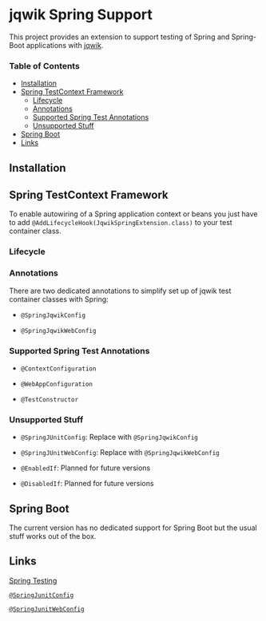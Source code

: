 # jqwik Spring Support

This project provides an extension to support testing of Spring and Spring-Boot applications with [jqwik](https://jqwik.net).

<!-- use `doctoc --maxlevel 3 README.md` to recreate the TOC -->
<!-- START doctoc generated TOC please keep comment here to allow auto update -->
<!-- DON'T EDIT THIS SECTION, INSTEAD RE-RUN doctoc TO UPDATE -->
### Table of Contents  

- [Installation](#installation)
- [Spring TestContext Framework](#spring-testcontext-framework)
  - [Lifecycle](#lifecycle)
  - [Annotations](#annotations)
  - [Supported Spring Test Annotations](#supported-spring-test-annotations)
  - [Unsupported Stuff](#unsupported-stuff)
- [Spring Boot](#spring-boot)
- [Links](#links)

<!-- END doctoc generated TOC please keep comment here to allow auto update -->

## Installation

## Spring TestContext Framework

To enable autowiring of a Spring application context or beans you just have to
add `@AddLifecycleHook(JqwikSpringExtension.class)` to your test container class.

### Lifecycle

### Annotations

There are two dedicated annotations to simplify set up of jqwik test container
classes with Spring:

- `@SpringJqwikConfig`

- `@SpringJqwikWebConfig`

### Supported Spring Test Annotations

- `@ContextConfiguration`

- `@WebAppConfiguration`

- `@TestConstructor`

### Unsupported Stuff

- `@SpringJUnitConfig`: Replace with `@SpringJqwikConfig`
 
- `@SpringJUnitWebConfig`: Replace with `@SpringJqwikWebConfig` 

- `@EnabledIf`: Planned for future versions

- `@DisabledIf`: Planned for future versions

## Spring Boot

The current version has no dedicated support for Spring Boot but the usual stuff
works out of the box.

## Links

[Spring Testing](https://docs.spring.io/spring-framework/docs/current/spring-framework-reference/testing.html)

[`@SpringJunitConfig`](https://docs.spring.io/spring-framework/docs/current/spring-framework-reference/testing.html#integration-testing-annotations-junit-jupiter-springjunitconfig)

[`@SpringJunitWebConfig`](https://docs.spring.io/spring-framework/docs/current/spring-framework-reference/testing.html#integration-testing-annotations-junit-jupiter-springjunitwebconfig)